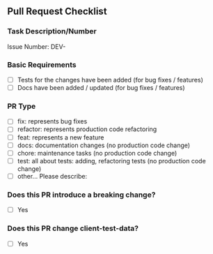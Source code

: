 <!-- Important! Please follow the guidelines for naming Pull Requests: https://docs.dasch.swiss/latest/developers/dsp/contribution/ -->

## Pull Request Checklist

### Task Description/Number

<!-- Please add either the issue number or, in case of unscheduled work, a short description of the task at hand -->

Issue Number: DEV-

### Basic Requirements

- [ ] Tests for the changes have been added (for bug fixes / features)
- [ ] Docs have been added / updated (for bug fixes / features)

### PR Type

- [ ] fix: represents bug fixes
- [ ] refactor: represents production code refactoring
- [ ] feat: represents a new feature
- [ ] docs: documentation changes (no production code change)
- [ ] chore: maintenance tasks (no production code change)
- [ ] test: all about tests: adding, refactoring tests (no production code change)
- [ ] other... Please describe:

### Does this PR introduce a breaking change?

<!-- If this PR contains a breaking change, please describe the impact and migration path for existing applications below. -->

- [ ] Yes

### Does this PR change client-test-data?

- [ ] Yes
